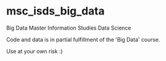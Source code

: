 # msc_isds_big_data
Big Data Master Information Studies Data Science 

Code and data is in partial fulfillment of the 'Big Data' course.

Use at your own risk :)
